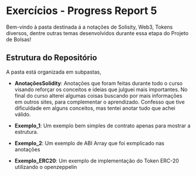 # Exercícios - Progress Report 5

Bem-vindo à pasta destinada á a notações de Solisity, Web3, Tokens diversos, dentre outras temas desenvolvidos durante essa etapa do Projeto de Bolsas!

## Estrutura do Repositório

A pasta está organizada em subpastas,

- **AnotaçõesSolidity**: Anotações que foram feitas durante todo o curso visando reforçar os conceitos e ideias que julguei mais importantes. No final do curso alterei algumas coisas buscando por mais informações em outros sites, para complementar o aprendizado. Confesso que tive dificuldade em alguns conceitos, mas tentei anotar tudo que achei válido.

- **Exemplo_1**: Um exemplo bem simples de contrato apenas para mostrar a estrutura.
- **Exemplo_2**: Um exemplo de ABI Array que foi exmplicado nas anotações
- **Exemplo_ERC20**: Um exemplo de implementação do Token ERC-20 utilizando o openzeppelin
